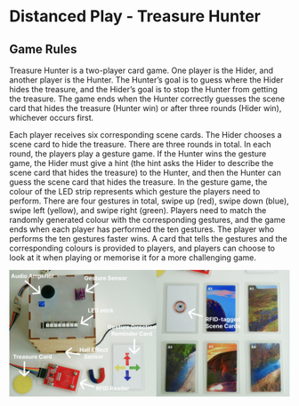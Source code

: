 # Distanced Play - Treasure Hunter

## Game Rules
Treasure Hunter is a two-player card game. One player is the Hider, and another player is the Hunter. The Hunter’s goal is to guess where the Hider hides the treasure, and the Hider’s goal is to stop the Hunter from getting the treasure. The game ends when the Hunter correctly guesses the scene card that hides the treasure (Hunter win) or after three rounds (Hider win), whichever occurs first. 

Each player receives six corresponding scene cards. The Hider chooses a scene card to hide the treasure. There are three rounds in total. In each round, the players play a gesture game. If the Hunter wins the gesture game, the Hider must give a hint (the hint asks the Hider to describe the scene card that hides the treasure) to the Hunter, and then the Hunter can guess the scene card that hides the treasure. In the gesture game, the colour of the LED strip represents which gesture the players need to perform. There are four gestures in total, swipe up (red), swipe down (blue), swipe left (yellow), and swipe right (green). Players need to match the randomly generated colour with the corresponding gestures, and the game ends when each player has performed the ten gestures. The player who performs the ten gestures faster wins. A card that tells the gestures and the corresponding colours is provided to players, and players can choose to look at it when playing or memorise it for a more challenging game. 

![Main](images/Main.jpg)
